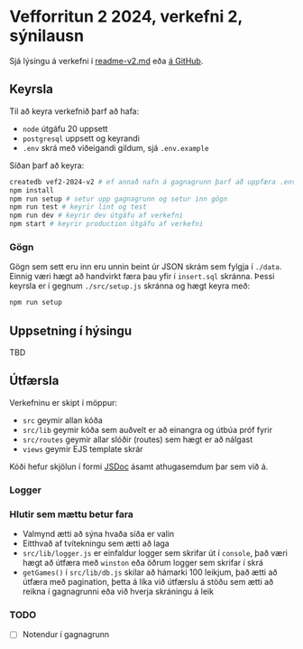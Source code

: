 # Vefforritun 2 2024, verkefni 2, sýnilausn

Sjá lýsingu á verkefni í [readme-v2.md](readme-v2.md) eða [á GitHub](https://github.com/vefforritun/vef2-2024-v2).

## Keyrsla

Til að keyra verkefnið þarf að hafa:

- `node` útgáfu 20 uppsett
- `postgresql` uppsett og keyrandi
- `.env` skrá með viðeigandi gildum, sjá `.env.example`

Síðan þarf að keyra:

```bash
createdb vef2-2024-v2 # ef annað nafn á gagnagrunn þarf að uppfæra .env
npm install
npm run setup # setur upp gagnagrunn og setur inn gögn
npm run test # keyrir lint og test
npm run dev # keyrir dev útgáfu af verkefni
npm start # keyrir production útgáfu af verkefni
```

### Gögn

Gögn sem sett eru inn eru unnin beint úr JSON skrám sem fylgja í `./data`. Einnig væri hægt að handvirkt færa þau yfir í `insert.sql` skránna. Þessi keyrsla er í gegnum `./src/setup.js` skránna og hægt keyra með:

```bash
npm run setup
```

## Uppsetning í hýsingu

TBD

## Útfærsla

Verkefninu er skipt í möppur:

- `src` geymir allan kóða
- `src/lib` geymir kóða sem auðvelt er að einangra og útbúa próf fyrir
- `src/routes` geymir allar slóðir (routes) sem hægt er að nálgast
- `views` geymir EJS template skrár

Kóði hefur skjölun í formi [JSDoc](https://jsdoc.app/) ásamt athugasemdum þar sem við á.

### Logger

### Hlutir sem mættu betur fara

- Valmynd ætti að sýna hvaða síða er valin
- Eitthvað af tvítekningu sem ætti að laga
- `src/lib/logger.js` er einfaldur logger sem skrifar út í `console`, það væri hægt að útfæra með `winston` eða öðrum logger sem skrifar í skrá
- `getGames()` í `src/lib/db.js` skilar að hámarki 100 leikjum, það ætti að útfæra með pagination, þetta á líka við útfærslu á stöðu sem ætti að reikna í gagnagrunni eða við hverja skráningu á leik

### TODO

- [ ] Notendur í gagnagrunn
